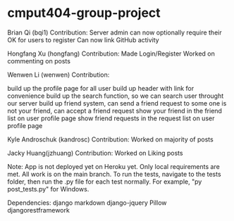 # cmput404-group-project

Brian Qi (bqi1)
Contribution: Server admin can now optionally require their OK for users to register Can now link GitHub activity

Hongfang Xu (hongfang)
Contribution: Made Login/Register Worked on commenting on posts

Wenwen Li (wenwen)
Contribution:

build up the profile page for all user
build up header with link for convenience
build up the search function, so we can search user throught our server
build up friend system, can send a friend request to some one is not your friend,
can accept a friend request
show your friend in the friend list on user profile page
show friend requests in the request list on user profile page

Kyle Androschuk (kandrosc)
Contribution: Worked on majority of posts

Jacky Huang(jzhuang)
Contribution: Worked on Liking posts

Note: App is not deployed yet on Heroku yet. Only local requirements are met. All work is on the main branch. To run the tests, navigate to the tests folder, then run the .py file for each test normally. For example, "py post_tests.py" for Windows.

Dependencies: django markdown django-jquery Pillow djangorestframework
